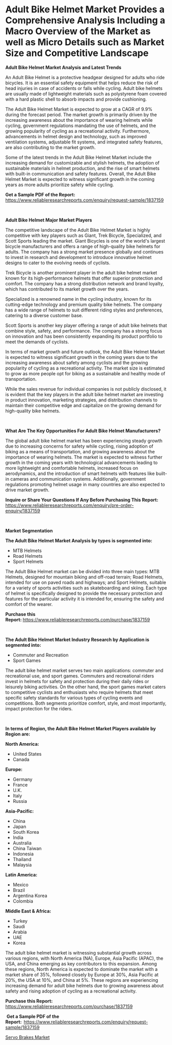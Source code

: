 <p><h1>Adult Bike Helmet Market Provides a Comprehensive Analysis Including a Macro Overview of the Market as well as Micro Details such as Market Size and Competitive Landscape</h1></p><p><strong>Adult Bike Helmet Market Analysis and Latest Trends</strong></p>
<p><p>An Adult Bike Helmet is a protective headgear designed for adults who ride bicycles. It is an essential safety equipment that helps reduce the risk of head injuries in case of accidents or falls while cycling. Adult bike helmets are usually made of lightweight materials such as polystyrene foam covered with a hard plastic shell to absorb impacts and provide cushioning.</p><p>The Adult Bike Helmet Market is expected to grow at a CAGR of 9.9% during the forecast period. The market growth is primarily driven by the increasing awareness about the importance of wearing helmets while cycling, government regulations mandating the use of helmets, and the growing popularity of cycling as a recreational activity. Furthermore, advancements in helmet design and technology, such as improved ventilation systems, adjustable fit systems, and integrated safety features, are also contributing to the market growth.</p><p>Some of the latest trends in the Adult Bike Helmet Market include the increasing demand for customizable and stylish helmets, the adoption of sustainable materials in helmet production, and the rise of smart helmets with built-in communication and safety features. Overall, the Adult Bike Helmet Market is expected to witness significant growth in the coming years as more adults prioritize safety while cycling.</p></p>
<p><strong>Get a Sample PDF of the Report:&nbsp;</strong> <a href="https://www.reliableresearchreports.com/enquiry/request-sample/1837159">https://www.reliableresearchreports.com/enquiry/request-sample/1837159</a></p>
<p>&nbsp;</p>
<p><strong>Adult Bike Helmet Major Market Players</strong></p>
<p><p>The competitive landscape of the Adult Bike Helmet Market is highly competitive with key players such as Giant, Trek Bicycle, Specialized, and Scott Sports leading the market. Giant Bicycles is one of the world's largest bicycle manufacturers and offers a range of high-quality bike helmets for adults. The company has a strong market presence globally and continues to invest in research and development to introduce innovative helmet designs to cater to the evolving needs of cyclists.</p><p>Trek Bicycle is another prominent player in the adult bike helmet market known for its high-performance helmets that offer superior protection and comfort. The company has a strong distribution network and brand loyalty, which has contributed to its market growth over the years.</p><p>Specialized is a renowned name in the cycling industry, known for its cutting-edge technology and premium quality bike helmets. The company has a wide range of helmets to suit different riding styles and preferences, catering to a diverse customer base.</p><p>Scott Sports is another key player offering a range of adult bike helmets that combine style, safety, and performance. The company has a strong focus on innovation and has been consistently expanding its product portfolio to meet the demands of cyclists.</p><p>In terms of market growth and future outlook, the Adult Bike Helmet Market is expected to witness significant growth in the coming years due to the increasing awareness about safety among cyclists and the growing popularity of cycling as a recreational activity. The market size is estimated to grow as more people opt for biking as a sustainable and healthy mode of transportation.</p><p>While the sales revenue for individual companies is not publicly disclosed, it is evident that the key players in the adult bike helmet market are investing in product innovation, marketing strategies, and distribution channels to maintain their competitive edge and capitalize on the growing demand for high-quality bike helmets.</p></p>
<p>&nbsp;</p>
<p><strong>What Are The Key Opportunities For Adult Bike Helmet Manufacturers?</strong></p>
<p><p>The global adult bike helmet market has been experiencing steady growth due to increasing concerns for safety while cycling, rising adoption of biking as a means of transportation, and growing awareness about the importance of wearing helmets. The market is expected to witness further growth in the coming years with technological advancements leading to more lightweight and comfortable helmets, increased focus on aerodynamics, and the introduction of smart helmets with features like built-in cameras and communication systems. Additionally, government regulations promoting helmet usage in many countries are also expected to drive market growth.</p></p>
<p><strong>Inquire or Share Your Questions If Any Before Purchasing This Report:</strong> <a href="https://www.reliableresearchreports.com/enquiry/pre-order-enquiry/1837159">https://www.reliableresearchreports.com/enquiry/pre-order-enquiry/1837159</a></p>
<p>&nbsp;</p>
<p><strong>Market Segmentation</strong></p>
<p><strong>The Adult Bike Helmet Market Analysis by types is segmented into:</strong></p>
<p><ul><li>MTB Helmets</li><li>Road Helmets</li><li>Sport Helmets</li></ul></p>
<p><p>The Adult Bike Helmet market can be divided into three main types: MTB Helmets, designed for mountain biking and off-road terrain; Road Helmets, intended for use on paved roads and highways; and Sport Helmets, suitable for a variety of sports activities such as skateboarding and skiing. Each type of helmet is specifically designed to provide the necessary protection and features for the particular activity it is intended for, ensuring the safety and comfort of the wearer.</p></p>
<p><strong>Purchase this Report:&nbsp;</strong><a href="https://www.reliableresearchreports.com/purchase/1837159">https://www.reliableresearchreports.com/purchase/1837159</a></p>
<p>&nbsp;</p>
<p><strong>The Adult Bike Helmet Market Industry Research by Application is segmented into:</strong></p>
<p><ul><li>Commuter and Recreation</li><li>Sport Games</li></ul></p>
<p><p>The adult bike helmet market serves two main applications: commuter and recreational use, and sport games. Commuters and recreational riders invest in helmets for safety and protection during their daily rides or leisurely biking activities. On the other hand, the sport games market caters to competitive cyclists and enthusiasts who require helmets that meet specific safety standards for various types of cycling events and competitions. Both segments prioritize comfort, style, and most importantly, impact protection for the riders.</p></p>
<p>&nbsp;</p>
<p><strong>In terms of Region, the Adult Bike Helmet Market Players available by Region are:</strong></p>
<p>
    <p> <strong> North America: </strong>
        <ul>
            <li>United States</li>
            <li>Canada</li>
        </ul>
        </p> 
    <p> <strong> Europe: </strong>
        <ul>
            <li>Germany</li>
            <li>France</li>
            <li>U.K.</li>
            <li>Italy</li>
            <li>Russia</li>
        </ul>
        </p> 
    <p> <strong> Asia-Pacific: </strong>
        <ul>
            <li>China</li>
            <li>Japan</li>
            <li>South Korea</li>
            <li>India</li>
            <li>Australia</li>
            <li>China Taiwan</li>
            <li>Indonesia</li>
            <li>Thailand</li>
            <li>Malaysia</li>
        </ul>
        </p> 
    <p> <strong> Latin America: </strong>
        <ul>
            <li>Mexico</li>
            <li>Brazil</li>
            <li>Argentina Korea</li>
            <li>Colombia</li>
        </ul>
        </p> 
    <p> <strong> Middle East & Africa: </strong>
        <ul>
            <li>Turkey</li>
            <li>Saudi</li>
            <li>Arabia</li>
            <li>UAE</li>
            <li>Korea</li>
        </ul>
    </p>
    </p>
<p><p>The adult bike helmet market is witnessing substantial growth across various regions, with North America (NA), Europe, Asia Pacific (APAC), the USA, and China emerging as key contributors to this expansion. Among these regions, North America is expected to dominate the market with a market share of 35%, followed closely by Europe at 30%, Asia Pacific at 20%, the USA at 10%, and China at 5%. These regions are experiencing increasing demand for adult bike helmets due to growing awareness about safety and rising adoption of cycling as a recreational activity.</p></p>
<p><strong>Purchase this Report: </strong><a href="https://www.reliableresearchreports.com/purchase/1837159">https://www.reliableresearchreports.com/purchase/1837159</a></p>
<p>&nbsp;<strong>Get a Sample PDF of the Report:&nbsp;&nbsp;</strong><a href="https://www.reliableresearchreports.com/enquiry/request-sample/1837159">https://www.reliableresearchreports.com/enquiry/request-sample/1837159</a></p>
<p><strong></strong></p>
<p><p><a href="https://cautious-neon-760.notion.site/Servo-Brakes-Market-Size-2024-2031-Global-Industrial-Analysis-Key-Geographical-Regions-Market-Sh-5e0c7184e7274057b1a69f6771f8f07c">Servo Brakes Market</a></p></p>